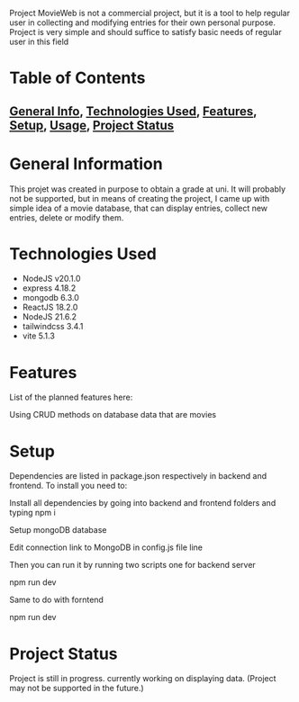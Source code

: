 Project MovieWeb is not a commercial project, but it is a tool to help regular user in collecting and modifying entries for their own personal purpose. Project is very simple and should suffice to satisfy basic needs of regular user in this field 

# Table of Contents
[General Info](#General),
[Technologies Used](#Technologies),
[Features](#Features),
[Setup](#Setup),
[Usage](#Usage),
[Project Status](#Project)
---
# General Information
This projet was created in purpose to obtain a grade at uni. It will probably not be supported, but in means of creating the project, I came up with simple idea of a movie database, that can display entries, collect new entries, delete or modify them.



# Technologies Used
- NodeJS v20.1.0
- express 4.18.2
- mongodb 6.3.0
- ReactJS 18.2.0
- NodeJS 21.6.2
- tailwindcss 3.4.1
- vite 5.1.3
# Features
List of the planned features here:

Using CRUD methods on database data that are movies 

# Setup
Dependencies are listed in package.json respectively in backend and frontend. To install you need to:

Install all dependencies by going into backend and frontend folders and typing
npm i

Setup mongoDB database

Edit connection link to MongoDB in config.js file line

Then you can run it by running two scripts one for backend server

npm run dev

Same to do with forntend

npm run dev


# Project Status
Project is still in progress. currently working on displaying data. (Project may not be supported in the future.)